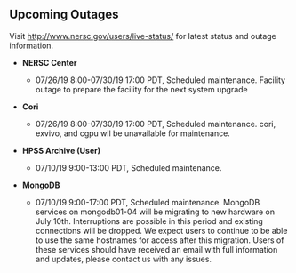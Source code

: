 ## Upcoming Outages 

Visit <http://www.nersc.gov/users/live-status/> for latest status and outage 
information.

- **NERSC Center**
     - 07/26/19 8:00-07/30/19 17:00 PDT, Scheduled maintenance.
       Facility outage to prepare the facility for the next system
       upgrade

- **Cori**
     - 07/26/19 8:00-07/30/19 17:00 PDT, Scheduled maintenance.
       cori, exvivo, and cgpu wil be unavailable for maintenance.

- **HPSS Archive (User)**
     - 07/10/19 9:00-13:00 PDT, Scheduled maintenance.

- **MongoDB** 
     - 07/10/19 9:00-17:00 PDT, Scheduled maintenance.
       MongoDB services on mongodb01-04 will be migrating to new
       hardware on July 10th. Interruptions are possible in this period
       and existing connections will be dropped. We expect users to
       continue to be able to use the same hostnames for access after
       this migration.  Users of these services should have received an
       email with full information and updates, please contact us with
       any issues.  
